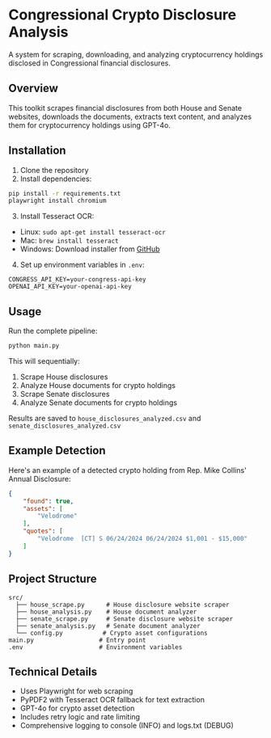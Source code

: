 # Congressional Crypto Disclosure Analysis

A system for scraping, downloading, and analyzing cryptocurrency holdings disclosed in Congressional financial disclosures.

## Overview

This toolkit scrapes financial disclosures from both House and Senate websites, downloads the documents, extracts text content, and analyzes them for cryptocurrency holdings using GPT-4o.

## Installation

1. Clone the repository
2. Install dependencies:
```bash
pip install -r requirements.txt
playwright install chromium
```

3. Install Tesseract OCR:
- Linux: `sudo apt-get install tesseract-ocr`
- Mac: `brew install tesseract`
- Windows: Download installer from [GitHub](https://github.com/UB-Mannheim/tesseract/wiki)

4. Set up environment variables in `.env`:
```env
CONGRESS_API_KEY=your-congress-api-key
OPENAI_API_KEY=your-openai-api-key
```

## Usage

Run the complete pipeline:
```bash
python main.py
```

This will sequentially:
1. Scrape House disclosures
2. Analyze House documents for crypto holdings 
3. Scrape Senate disclosures
4. Analyze Senate documents for crypto holdings

Results are saved to `house_disclosures_analyzed.csv` and `senate_disclosures_analyzed.csv`

## Example Detection

Here's an example of a detected crypto holding from Rep. Mike Collins' Annual Disclosure:
```json
{
    "found": true,
    "assets": [
        "Velodrome"
    ],
    "quotes": [
        "Velodrome  [CT] S 06/24/2024 06/24/2024 $1,001 - $15,000"
    ]
}
```

## Project Structure

```
src/
  ├── house_scrape.py      # House disclosure website scraper
  ├── house_analysis.py    # House document analyzer
  ├── senate_scrape.py     # Senate disclosure website scraper
  ├── senate_analysis.py   # Senate document analyzer
  └── config.py           # Crypto asset configurations
main.py                  # Entry point
.env                     # Environment variables
```

## Technical Details

- Uses Playwright for web scraping
- PyPDF2 with Tesseract OCR fallback for text extraction
- GPT-4o for crypto asset detection
- Includes retry logic and rate limiting
- Comprehensive logging to console (INFO) and logs.txt (DEBUG)